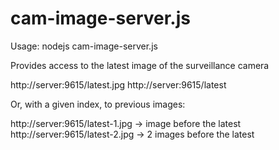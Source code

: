
# cam-image-server.js

Usage:
   nodejs cam-image-server.js

Provides access to the latest image of the surveillance camera


http://server:9615/latest.jpg
http://server:9615/latest

Or, with a given index, to previous images:

http://server:9615/latest-1.jpg -> image before the latest
http://server:9615/latest-2.jpg -> 2 images before the latest
